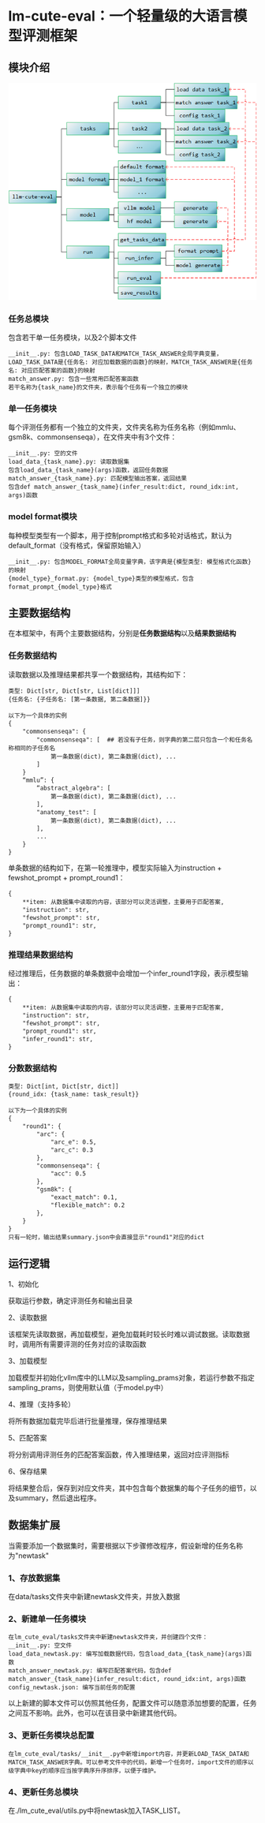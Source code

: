 # lm-cute-eval：一个轻量级的大语言模型评测框架

## 模块介绍

![](assets/功能模块图.png)

### 任务总模块

包含若干单一任务模块，以及2个脚本文件

```
__init__.py: 包含LOAD_TASK_DATA和MATCH_TASK_ANSWER全局字典变量，LOAD_TASK_DATA是{任务名: 对应加载数据的函数}的映射，MATCH_TASK_ANSWER是{任务名: 对应匹配答案的函数}的映射
match_answer.py: 包含一些常用匹配答案函数
若干名称为{task_name}的文件夹，表示每个任务有一个独立的模块
```

### 单一任务模块

每个评测任务都有一个独立的文件夹，文件夹名称为任务名称（例如mmlu、gsm8k、commonsenseqa），在文件夹中有3个文件：

```
__init__.py: 空的文件
load_data_{task_name}.py: 读取数据集
包含load_data_{task_name}(args)函数，返回任务数据
match_answer_{task_name}.py: 匹配模型输出答案，返回结果
包含def match_answer_{task_name}(infer_result:dict, round_idx:int, args)函数
```

### model format模块

每种模型类型有一个脚本，用于控制prompt格式和多轮对话格式，默认为default_format（没有格式，保留原始输入）

```
__init__.py: 包含MODEL_FORMAT全局变量字典，该字典是{模型类型: 模型格式化函数}的映射
{model_type}_format.py: {model_type}类型的模型格式，包含format_prompt_{model_type}格式
```

## 主要数据结构

在本框架中，有两个主要数据结构，分别是**任务数据结构**以及**结果数据结构**

### 任务数据结构

读取数据以及推理结果都共享一个数据结构，其结构如下：

```
类型: Dict[str, Dict[str, List[dict]]]
{任务名: {子任务名: [第一条数据, 第二条数据]}}

以下为一个具体的实例
{
	"commonsenseqa": {
		"commonsenseqa": [  ## 若没有子任务，则字典的第二层只包含一个和任务名称相同的子任务名
			第一条数据(dict), 第二条数据(dict), ...
		]
	}
	“mmlu”: {
		“abstract_algebra": [
			第一条数据(dict), 第二条数据(dict), ...
		],
		"anatomy_test": [
			第一条数据(dict), 第二条数据(dict), ...
		],
		...
	}
}
```

单条数据的结构如下，在第一轮推理中，模型实际输入为instruction + fewshot_prompt + prompt_round1：

```
{
	**item: 从数据集中读取的内容，该部分可以灵活调整，主要用于匹配答案,
	"instruction": str,
	"fewshot_prompt": str,
    "prompt_round1": str,
}
```

### 推理结果数据结构

经过推理后，任务数据的单条数据中会增加一个infer_round1字段，表示模型输出：

```
{
	**item: 从数据集中读取的内容，该部分可以灵活调整，主要用于匹配答案,
	"instruction": str,
	"fewshot_prompt": str,
    "prompt_round1": str,
    "infer_round1": str,
}
```

### 分数数据结构

```
类型: Dict[int, Dict[str, dict]]
{round_idx: {task_name: task_result}}

以下为一个具体的实例
{
	"round1": {
        "arc": {
            "arc_e": 0.5,
            "arc_c": 0.3
        },
        "commonsenseqa": {
            "acc": 0.5
        },
        "gsm8k": {
            "exact_match": 0.1,
            "flexible_match": 0.2
        },
    }
}
只有一轮时，输出结果summary.json中会直接显示"round1"对应的dict
```



## 运行逻辑

1、初始化

获取运行参数，确定评测任务和输出目录

2、读取数据

该框架先读取数据，再加载模型，避免加载耗时较长时难以调试数据。读取数据时，调用所有需要评测的任务对应的读取函数

3、加载模型

加载模型并初始化vllm库中的LLM以及sampling\_prams对象，若运行参数不指定sampling\_prams，则使用默认值（于model.py中）

4、推理（支持多轮）

将所有数据加载完毕后进行批量推理，保存推理结果

5、匹配答案

将分别调用评测任务的匹配答案函数，传入推理结果，返回对应评测指标

6、保存结果

将结果整合后，保存到对应文件夹，其中包含每个数据集的每个子任务的细节，以及summary，然后退出程序。



## 数据集扩展

当需要添加一个数据集时，需要根据以下步骤修改程序，假设新增的任务名称为"newtask"

### 1、存放数据集

在data/tasks文件夹中新建newtask文件夹，并放入数据

### 2、新建单一任务模块

```
在lm_cute_eval/tasks文件夹中新建newtask文件夹，并创建四个文件：
__init__.py: 空文件
load_data_newtask.py: 编写加载数据代码，包含load_data_{task_name}(args)函数
match_answer_newtask.py: 编写匹配答案代码，包含def match_answer_{task_name}(infer_result:dict, round_idx:int, args)函数
config_newtask.json: 编写当前任务的配置
```

以上新建的脚本文件可以仿照其他任务，配置文件可以随意添加想要的配置，任务之间互不影响。此外，也可以在该目录中新建其他代码。

### 3、更新任务模块总配置

```
在lm_cute_eval/tasks/__init__.py中新增import内容，并更新LOAD_TASK_DATA和MATCH_TASK_ANSWER字典。可以参考文件中的代码，新增一个任务时，import文件的顺序以级字典中key的顺序应当按字典序升序排序，以便于维护。
```

### 4、更新任务总模块

在./lm_cute_eval/utils.py中将newtask加入TASK_LIST。











